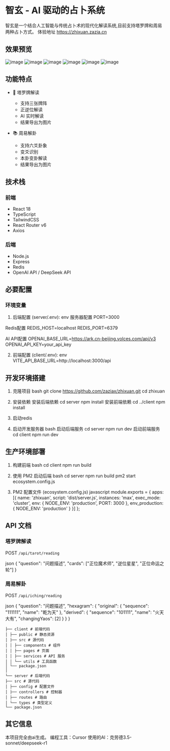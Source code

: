 # 智玄 - AI 驱动的占卜系统

智玄是一个结合人工智能与传统占卜术的现代化解读系统,目前支持塔罗牌和周易两种占卜方式。
体验地址 https://zhixuan.zazia.cn

## 效果预览
![image](https://github.com/user-attachments/assets/79341440-a50d-4a59-8f7e-36233ab09e31)
![image](https://github.com/user-attachments/assets/ae38b7fc-6287-4b1c-9594-53b65c28123e)
![image](https://github.com/user-attachments/assets/7a645009-2507-494c-881f-16834e1e45f4)
![image](https://github.com/user-attachments/assets/eaee9168-e42b-4083-b06b-b9d2ba2e2c65)
![image](https://github.com/user-attachments/assets/b1cf9e6d-43b4-4599-86bb-46f60aa5c154)
![image](https://github.com/user-attachments/assets/953e4ea2-6ae1-4bbe-9b29-7967bb6e6121)

## 功能特点

- 🎴 塔罗牌解读
  - 支持三张牌阵
  - 正逆位解读
  - AI 实时解读
  - 结果导出为图片

- 📚 周易解卦
  - 支持六爻卦象
  - 变爻识别
  - 本卦变卦解读
  - 结果导出为图片

## 技术栈

### 前端
- React 18
- TypeScript
- TailwindCSS
- React Router v6
- Axios

### 后端
- Node.js
- Express
- Redis
- OpenAI API / DeepSeek API

## 必要配置

### 环境变量

1. 后端配置 (server/.env):
env
服务器配置
PORT=3000

Redis配置
REDIS_HOST=localhost
REDIS_PORT=6379

AI API配置
OPENAI_BASE_URL=https://ark.cn-beijing.volces.com/api/v3
OPENAI_API_KEY=your_api_key



2. 前端配置 (client/.env):
env
VITE_API_BASE_URL=http://localhost:3000/api

## 开发环境搭建

1. 克隆项目
bash
git clone https://github.com/zaziax/zhixuan.git
cd zhixuan

2. 安装依赖
安装后端依赖
cd server
npm install
安装前端依赖
cd ../client
npm install

3. 启动redis


4. 启动开发服务器
bash
启动后端服务
cd server
npm run dev
启动前端服务
cd client
npm run dev


## 生产环境部署

1. 构建前端
bash
cd client
npm run build

2. 使用 PM2 启动后端
bash
cd server
npm run build
pm2 start ecosystem.config.js

4. PM2 配置文件 (ecosystem.config.js)
javascript
module.exports = {
apps: [{
name: 'zhixuan',
script: 'dist/server.js',
instances: 'max',
exec_mode: 'cluster',
env: {
NODE_ENV: 'production',
PORT: 3000
},
env_production: {
NODE_ENV: 'production'
}
}]
};


## API 文档

### 塔罗牌解读
POST `/api/tarot/reading`

json
{
"question": "问题描述",
"cards": ["正位魔术师", "逆位星星", "正位命运之轮"]
}

### 周易解卦
POST `/api/iching/reading`

json
{
"question": "问题描述",
"hexagram": {
"original": {
"sequence": "111111",
"name": "乾为天"
},
"derived": {
"sequence": "101111",
"name": "火天大有",
"changingYaos": [2]
}
}
}

```
├── client # 前端代码
│ ├── public # 静态资源
│ ├── src # 源代码
│ │ ├── components # 组件
│ │ ├── pages # 页面
│ │ ├── services # API 服务
│ │ └── utils # 工具函数
│ └── package.json
│
└── server # 后端代码
├── src # 源代码
│ ├── config # 配置文件
│ ├── controllers # 控制器
│ ├── routes # 路由
│ └── types # 类型定义
└── package.json
```


## 其它信息
本项目完全由ai生成。
编程工具：Cursor
使用的AI：克劳德3.5-sonnet/deepseek-r1

